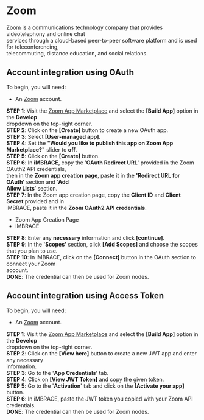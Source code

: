 # Zoom

[Zoom](https://zoom.us/) is a communications technology company that provides videotelephony and online chat  
services through a cloud-based peer-to-peer software platform and is used for teleconferencing,  
telecommuting, distance education, and social relations.  

## Account integration using OAuth

To begin, you will need:  

- An [Zoom](https://zoom.us/) account.

**STEP 1**: Visit the [Zoom App Marketplace](https://marketplace.zoom.us/) and select the **[Build App]** option in the **Develop**  
dropdown on the top-right corner.  
**STEP 2**: Click on the **[Create]** button to create a new OAuth app.  
**STEP 3**: Select **[User-managed app]**.  
**STEP 4**: Set the **"Would you like to publish this app on Zoom App Marketplace?"** slider to **off**.  
**STEP 5**: Click on the **[Create]** button.  
**STEP 6**: In **iMBRACE**, copy the '**OAuth Redirect URL**' provided in the Zoom OAuth2 API credentials,  
then in the **Zoom app creation page**, paste it in the **'Redirect URL for OAuth'** section and ‘**Add  
Allow Lists**’ section.   
**STEP 7**: In the Zoom app creation page, copy the **Client ID** and **Client Secret** provided and in   
iMBRACE, paste it in the **Zoom OAuth2 API credentials**.  
- Zoom App Creation Page  
- iMBRACE

**STEP 8**: Enter any **necessary** information and click **[continue]**.  
**STEP 9**: In the **'Scopes'** section, click **[Add Scopes]** and choose the scopes that you plan to use.  
**STEP 10**: In iMBRACE, click on the **[Connect]** button in the OAuth section to connect your Zoom  
account.  
**DONE**: The credential can then be used for Zoom nodes.  

## Account integration using Access Token  
To begin, you will need:  
- An [Zoom](https://zoom.us/) account.

**STEP 1**: Visit the [Zoom App Marketplace](https://marketplace.zoom.us/) and select the **[Build App]** option in the **Develop**  
dropdown on the top-right corner.  
**STEP 2**: Click on the **[View here]** button to create a new JWT app and enter any necessary  
information.  
**STEP 3**: Go to the '**App Credentials**' tab.  
**STEP 4**: Click on **[View JWT Token]** and copy the given token.  
**STEP 5**: Go to the '**Activation**' tab and click on the **[Activate your app]** button.  
**STEP 6**: In iMBRACE, paste the JWT token you copied with your Zoom API credentials.  
**DONE**: The credential can then be used for Zoom nodes.
